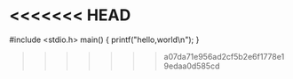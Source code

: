 <<<<<<< HEAD
=======
#include <stdio.h>
main()
{
    printf("hello,world\n");
}
>>>>>>> a07da71e956ad2cf5b2e6f1778e19edaa0d585cd
